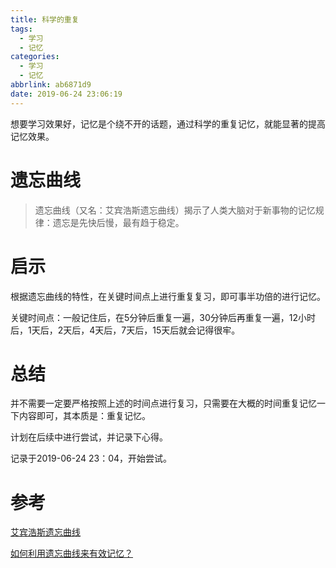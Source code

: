 ```yaml
---
title: 科学的重复
tags:
  - 学习
  - 记忆
categories:
  - 学习
  - 记忆
abbrlink: ab6871d9
date: 2019-06-24 23:06:19
---
```



想要学习效果好，记忆是个绕不开的话题，通过科学的重复记忆，就能显著的提高记忆效果。

<!-- more -->

# 遗忘曲线

> 遗忘曲线（又名：艾宾浩斯遗忘曲线）揭示了人类大脑对于新事物的记忆规律：遗忘是先快后慢，最有趋于稳定。

# 启示

根据遗忘曲线的特性，在关键时间点上进行重复复习，即可事半功倍的进行记忆。

关键时间点：一般记住后，在5分钟后重复一遍，30分钟后再重复一遍，12小时后，1天后，2天后，4天后，7天后，15天后就会记得很牢。

# 总结

并不需要一定要严格按照上述的时间点进行复习，只需要在大概的时间重复记忆一下内容即可，其本质是：重复记忆。

计划在后续中进行尝试，并记录下心得。

记录于2019-06-24 23：04，开始尝试。

# 参考

[艾宾浩斯遗忘曲线](https://baike.baidu.com/item/%E9%81%97%E5%BF%98%E6%9B%B2%E7%BA%BF/7278665?fromtitle=%E8%89%BE%E5%AE%BE%E6%B5%A9%E6%96%AF%E9%81%97%E5%BF%98%E6%9B%B2%E7%BA%BF&fromid=3905802)

[如何利用遗忘曲线来有效记忆？](https://www.zhihu.com/question/31136262)
